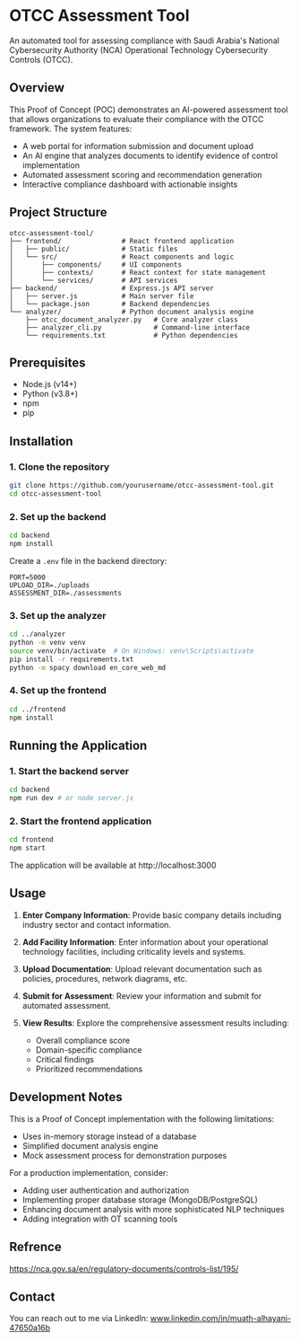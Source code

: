 # OTCC Assessment Tool

An automated tool for assessing compliance with Saudi Arabia's National Cybersecurity Authority (NCA) Operational Technology Cybersecurity Controls (OTCC).

## Overview

This Proof of Concept (POC) demonstrates an AI-powered assessment tool that allows organizations to evaluate their compliance with the OTCC framework. The system features:

- A web portal for information submission and document upload
- An AI engine that analyzes documents to identify evidence of control implementation
- Automated assessment scoring and recommendation generation
- Interactive compliance dashboard with actionable insights

## Project Structure

```
otcc-assessment-tool/
├── frontend/               # React frontend application
│   ├── public/             # Static files
│   └── src/                # React components and logic
│       ├── components/     # UI components
│       ├── contexts/       # React context for state management
│       └── services/       # API services
├── backend/                # Express.js API server
│   ├── server.js           # Main server file
│   └── package.json        # Backend dependencies
└── analyzer/               # Python document analysis engine
    ├── otcc_document_analyzer.py   # Core analyzer class
    ├── analyzer_cli.py             # Command-line interface
    └── requirements.txt            # Python dependencies
```

## Prerequisites

- Node.js (v14+)
- Python (v3.8+)
- npm
- pip

## Installation

### 1. Clone the repository

```bash
git clone https://github.com/yourusername/otcc-assessment-tool.git
cd otcc-assessment-tool
```

### 2. Set up the backend

```bash
cd backend
npm install
```

Create a `.env` file in the backend directory:

```
PORT=5000
UPLOAD_DIR=./uploads
ASSESSMENT_DIR=./assessments
```

### 3. Set up the analyzer

```bash
cd ../analyzer
python -m venv venv
source venv/bin/activate  # On Windows: venv\Scripts\activate
pip install -r requirements.txt
python -m spacy download en_core_web_md
```

### 4. Set up the frontend

```bash
cd ../frontend
npm install
```

## Running the Application

### 1. Start the backend server

```bash
cd backend
npm run dev # or node server.js
```

### 2. Start the frontend application

```bash
cd frontend
npm start
```

The application will be available at http://localhost:3000

## Usage

1. **Enter Company Information**: Provide basic company details including industry sector and contact information.

2. **Add Facility Information**: Enter information about your operational technology facilities, including criticality levels and systems.

3. **Upload Documentation**: Upload relevant documentation such as policies, procedures, network diagrams, etc.

4. **Submit for Assessment**: Review your information and submit for automated assessment.

5. **View Results**: Explore the comprehensive assessment results including:
   - Overall compliance score
   - Domain-specific compliance
   - Critical findings
   - Prioritized recommendations

## Development Notes

This is a Proof of Concept implementation with the following limitations:

- Uses in-memory storage instead of a database
- Simplified document analysis engine
- Mock assessment process for demonstration purposes

For a production implementation, consider:

- Adding user authentication and authorization
- Implementing proper database storage (MongoDB/PostgreSQL)
- Enhancing document analysis with more sophisticated NLP techniques
- Adding integration with OT scanning tools

## Refrence

https://nca.gov.sa/en/regulatory-documents/controls-list/195/

## Contact

You can reach out to me via LinkedIn: www.linkedin.com/in/muath-alhayani-47650a16b
